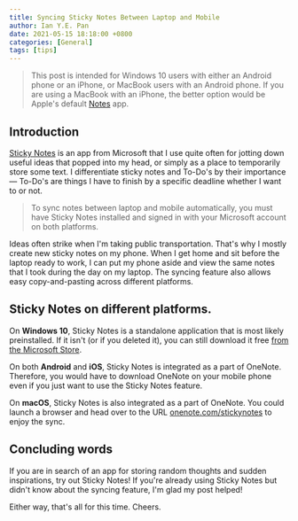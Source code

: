 ```yaml
---
title: Syncing Sticky Notes Between Laptop and Mobile
author: Ian Y.E. Pan
date: 2021-05-15 18:18:00 +0800
categories: [General]
tags: [tips]
---
```


> This post is intended for Windows 10 users with either an Android
> phone or an iPhone, or MacBook users with an Android phone. If you
> are using a MacBook with an iPhone, the better option would be
> Apple's default [Notes](https://en.wikipedia.org/wiki/Notes_(Apple))
> app.

## Introduction

[Sticky
Notes](https://support.microsoft.com/en-us/office/get-started-with-sticky-notes-86b36182-fdf5-4f9b-af7a-2846f83263f5)
is an app from Microsoft that I use quite often for jotting down
useful ideas that popped into my head, or simply as a place to
temporarily store some text. I differentiate sticky notes and To-Do's
by their importance &mdash; To-Do's are things I have to finish by a
specific deadline whether I want to or not.

> To sync notes between laptop and mobile automatically, you must have
> Sticky Notes installed and signed in with your Microsoft account on
> both platforms.

Ideas often strike when I'm taking public transportation. That's why I
mostly create new sticky notes on my phone. When I get home and sit
before the laptop ready to work, I can put my phone aside and view the
same notes that I took during the day on my laptop. The syncing
feature also allows easy copy-and-pasting across different platforms.

## Sticky Notes on different platforms.

On **Windows 10**, Sticky Notes is a standalone application that is
most likely preinstalled. If it isn't (or if you deleted it), you can
still download it free [from the Microsoft
Store](https://www.microsoft.com/en-us/p/microsoft-sticky-notes/9nblggh4qghw?activetab=pivot:overviewtab).

On both **Android** and **iOS**, Sticky Notes is integrated as a part of
OneNote. Therefore, you would have to download OneNote on your mobile
phone even if you just want to use the Sticky Notes feature.

On **macOS**, Sticky Notes is also integrated as a part of
OneNote. You could launch a browser and head over to the URL
[onenote.com/stickynotes](https://www.onenote.com/stickynotes) to
enjoy the sync.

## Concluding words

If you are in search of an app for storing random thoughts and sudden
inspirations, try out Sticky Notes! If you're already using Sticky
Notes but didn't know about the syncing feature, I'm glad my post
helped!

Either way, that's all for this time. Cheers.
